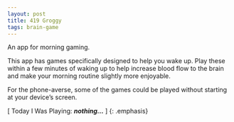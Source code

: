 ```yaml
---
layout: post
title: 419 Groggy
tags: brain-game
---
```

An app for morning gaming.

This app has games specifically designed to help you wake up.  Play these within a few minutes of waking up to help increase blood flow to the brain and make your morning routine slightly more enjoyable.

For the phone-averse, some of the games could be played without starting at your device’s screen.

[ Today I Was Playing: ***nothing...*** ]
{: .emphasis}